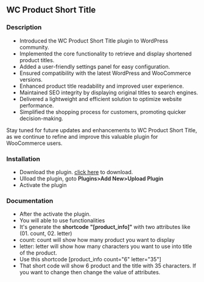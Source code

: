 <h2>WC Product Short Title</h2>
<h3>Description</h3>
<ul style="list-style: disc; padding-left: 35px;">
    <li>Introduced the WC Product Short Title plugin to WordPress community.</li>
    <li>Implemented the core functionality to retrieve and display shortened product titles.</li>
    <li>Added a user-friendly settings panel for easy configuration.</li>
    <li>Ensured compatibility with the latest WordPress and WooCommerce versions.</li>
    <li>Enhanced product title readability and improved user experience.</li>
    <li>Maintained SEO integrity by displaying original titles to search engines.</li>
    <li>Delivered a lightweight and efficient solution to optimize website performance.</li>
    <li>Simplified the shopping process for customers, promoting quicker decision-making.</li>
</ul>
<p>Stay tuned for future updates and enhancements to WC Product Short Title, as we continue to refine and improve this valuable plugin for WooCommerce users.</p>

<h3>Installation</h3>
<ul style="list-style: disc; padding-left: 35px;">
    <li>Download the plugin. <a href="https://github.com/vxlrubel/wc-product-with-short-title/archive/refs/heads/main.zip">click here</a> to download.</li>
    <li>Ulload the plugin, goto <span style="font-weight: 600"> Plugins&gt;Add New&gt;Upload Plugin</span></li>
    <li>Activate the plugin</li>
</ul>
<h3>Documentation</h3>
<ul style="list-style: disc; padding-left: 35px;">
    <li>After the activate the plugin.</li>
    <li>You will able to use functionalities</li>
    <li>It's generate the <span style="font-weight: 600;">shortcode</span> <span style="font-weight: 600;"> "[product_info]" </span> with two attributes like (01. count, 02. letter)</li>
    <li>count: count will show how many product you want to display</li>
    <li>letter: letter will show how many characters you want to use into title of the product.</li>
    <li>Use this shortcode [product_info count="6" letter="35"]</li>
    <li>That short code will show 6 product and the title with 35 characters. If you want to change then change the value of attributes.</li>
</ul>